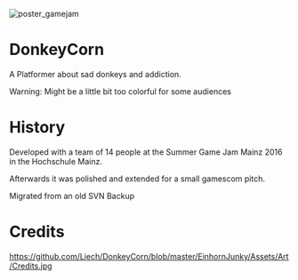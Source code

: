 ![poster_gamejam](https://user-images.githubusercontent.com/16963076/178115398-f9601ce7-1273-4920-b77b-430e2a742f81.png)


# DonkeyCorn

A Platformer about sad donkeys and addiction.

Warning: Might be a little bit too colorful for some audiences

# History

Developed with a team of 14 people at the Summer Game Jam Mainz 2016 in the Hochschule Mainz.

Afterwards it was polished and extended for a small gamescom pitch.

Migrated from an old SVN Backup

# Credits

https://github.com/Liech/DonkeyCorn/blob/master/EinhornJunky/Assets/Art/Credits.jpg
